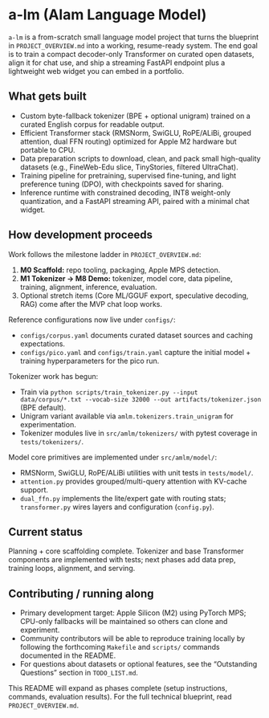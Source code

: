 # a-lm (Alam Language Model)

`a-lm` is a from-scratch small language model project that turns the blueprint in `PROJECT_OVERVIEW.md` into a working, resume-ready system. The end goal is to train a compact decoder-only Transformer on curated open datasets, align it for chat use, and ship a streaming FastAPI endpoint plus a lightweight web widget you can embed in a portfolio.

## What gets built
- Custom byte-fallback tokenizer (BPE + optional unigram) trained on a curated English corpus for readable output.
- Efficient Transformer stack (RMSNorm, SwiGLU, RoPE/ALiBi, grouped attention, dual FFN routing) optimized for Apple M2 hardware but portable to CPU.
- Data preparation scripts to download, clean, and pack small high-quality datasets (e.g., FineWeb-Edu slice, TinyStories, filtered UltraChat).
- Training pipeline for pretraining, supervised fine-tuning, and light preference tuning (DPO), with checkpoints saved for sharing.
- Inference runtime with constrained decoding, INT8 weight-only quantization, and a FastAPI streaming API, paired with a minimal chat widget.

## How development proceeds
Work follows the milestone ladder in `PROJECT_OVERVIEW.md`:
1. **M0 Scaffold:** repo tooling, packaging, Apple MPS detection.
2. **M1 Tokenizer → M8 Demo:** tokenizer, model core, data pipeline, training, alignment, inference, evaluation.
3. Optional stretch items (Core ML/GGUF export, speculative decoding, RAG) come after the MVP chat loop works.

Reference configurations now live under `configs/`:
- `configs/corpus.yaml` documents curated dataset sources and caching expectations.
- `configs/pico.yaml` and `configs/train.yaml` capture the initial model + training hyperparameters for the pico run.

Tokenizer work has begun:
- Train via `python scripts/train_tokenizer.py --input data/corpus/*.txt --vocab-size 32000 --out artifacts/tokenizer.json` (BPE default).
- Unigram variant available via `amlm.tokenizers.train_unigram` for experimentation.
- Tokenizer modules live in `src/amlm/tokenizers/` with pytest coverage in `tests/tokenizers/`.

Model core primitives are implemented under `src/amlm/model/`:
- RMSNorm, SwiGLU, RoPE/ALiBi utilities with unit tests in `tests/model/`.
- `attention.py` provides grouped/multi-query attention with KV-cache support.
- `dual_ffn.py` implements the lite/expert gate with routing stats; `transformer.py` wires layers and configuration (`config.py`).

## Current status
Planning + core scaffolding complete. Tokenizer and base Transformer components are implemented with tests; next phases add data prep, training loops, alignment, and serving.

## Contributing / running along
- Primary development target: Apple Silicon (M2) using PyTorch MPS; CPU-only fallbacks will be maintained so others can clone and experiment.
- Community contributors will be able to reproduce training locally by following the forthcoming `Makefile` and `scripts/` commands documented in the README.
- For questions about datasets or optional features, see the “Outstanding Questions” section in `TODO_LIST.md`.

This README will expand as phases complete (setup instructions, commands, evaluation results). For the full technical blueprint, read `PROJECT_OVERVIEW.md`.
